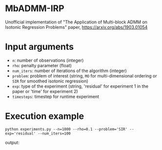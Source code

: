 # MbADMM-IRP
Unofficial implementation of "The Application of Multi-block ADMM on Isotonic Regression Problems" paper, https://arxiv.org/abs/1903.01054

# Input arguments
- `n`: number of observations (integer)
- `rho`: penalty parameter (float)
- `num_iters`: number of iterations of the algorithm (integer)
- `problem`: problem of interest (string, `MO` for multi-dimensional ordering or `SIR` for smoothed isotonic regression)
- `exp`: type of the experiment (string, 'residual' for experiment 1 in the paper or 'time' for experiment 2)
- `timesteps`: timestep for runtime experiment
# Execution example
```
python experiments.py --n=1000 --rho=0.1 --problem='SIR' --exp='residual' --num_iters=100
```
output:

